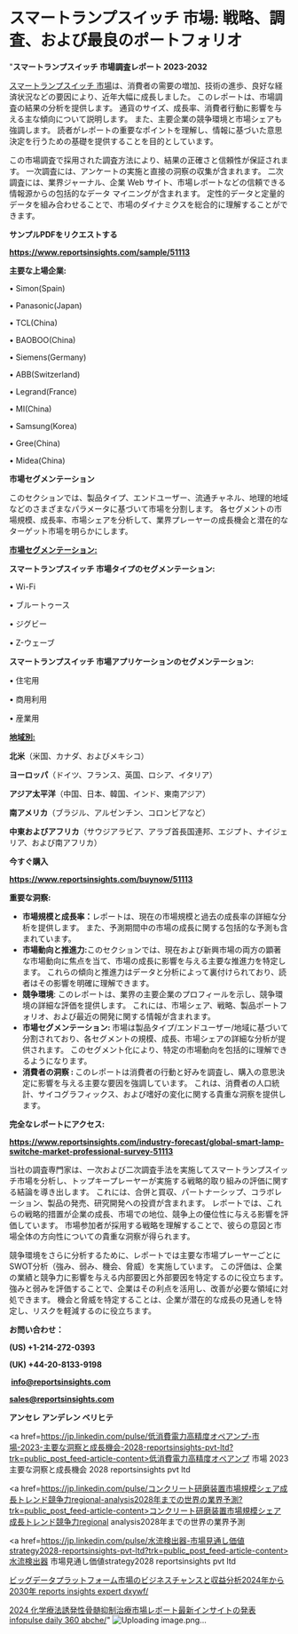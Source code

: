 # スマートランプスイッチ 市場: 戦略、調査、および最良のポートフォリオ

"<strong>スマートランプスイッチ 市場調査レポート 2023-2032</strong>

<a href=https://www.reportsinsights.com/sample/51113>スマートランプスイッチ 市場</a>は、消費者の需要の増加、技術の進歩、良好な経済状況などの要因により、近年大幅に成長しました。 このレポートは、市場調査の結果の分析を提供します。 通貨のサイズ、成長率、消費者行動に影響を与える主な傾向について説明します。 また、主要企業の競争環境と市場シェアも強調します。 読者がレポートの重要なポイントを理解し、情報に基づいた意思決定を行うための基礎を提供することを目的としています。

この市場調査で採用された調査方法により、結果の正確さと信頼性が保証されます。 一次調査には、アンケートの実施と直接の洞察の収集が含まれます。 二次調査には、業界ジャーナル、企業 Web サイト、市場レポートなどの信頼できる情報源からの包括的なデータ マイニングが含まれます。 定性的データと定量的データを組み合わせることで、市場のダイナミクスを総合的に理解することができます。

<strong><b>サンプルPDFをリクエストする</b></strong>

<a href=https://www.reportsinsights.com/sample/51113><strong><u>https://www.reportsinsights.com/sample/51113</u></strong></a>

<strong>主要な上場企業:</strong>

• Simon(Spain)

• Panasonic(Japan)

• TCL(China)

• BAOBOO(China)

• Siemens(Germany)

• ABB(Switzerland)

• Legrand(France)

• MI(China)

• Samsung(Korea)

• Gree(China)

• Midea(China)

<strong>市場セグメンテーション</strong>

このセクションでは、製品タイプ、エンドユーザー、流通チャネル、地理的地域などのさまざまなパラメータに基づいて市場を分割します。 各セグメントの市場規模、成長率、市場シェアを分析して、業界プレーヤーの成長機会と潜在的なターゲット市場を明らかにします。

<strong><u>市場セグメンテーション</u></strong><strong><u>:</u></strong>

<strong>スマートランプスイッチ 市場タイプのセグメンテーション:</strong>

• Wi-Fi

• ブルートゥース

• ジグビー

• Z-ウェーブ

<strong>スマートランプスイッチ 市場アプリケーションのセグメンテーション:</strong>

• 住宅用

• 商用利用

• 産業用

<strong><u>地域別</u></strong><strong><u>:</u></strong>

<strong>北米</strong>（米国、カナダ、およびメキシコ）

<strong>ヨーロッパ</strong>（ドイツ、フランス、英国、ロシア、イタリア）

<strong>アジア太平洋</strong>（中国、日本、韓国、インド、東南アジア）

<strong>南アメリカ</strong>（ブラジル、アルゼンチン、コロンビアなど）

<strong>中東およびアフリカ</strong>（サウジアラビア、アラブ首長国連邦、エジプト、ナイジェリア、および南アフリカ）

<strong>今すぐ購入</strong>

<a href=https://www.reportsinsights.com/buynow/51113><strong><u>https://www.reportsinsights.com/buynow/51113</u></strong></a>

<strong>重要な洞察:</strong>
<ul>
  <li><strong>市場規模と成長率：</strong>レポートは、現在の市場規模と過去の成長率の詳細な分析を提供します。 また、予測期間中の市場の成長に関する包括的な予測も含まれています。</li>
  <li><strong>市場動向と推進力:</strong>このセクションでは、現在および新興市場の両方の顕著な市場動向に焦点を当て、市場の成長に影響を与える主要な推進力を特定します。 これらの傾向と推進力はデータと分析によって裏付けられており、読者はその影響を明確に理解できます。</li>
  <li><strong>競争環境</strong>: このレポートは、業界の主要企業のプロフィールを示し、競争環境の詳細な評価を提供します。 これには、市場シェア、戦略、製品ポートフォリオ、および最近の開発に関する情報が含まれます。</li>
  <li><strong>市場セグメンテーション: </strong>市場は製品タイプ/エンドユーザー/地域に基づいて分割されており、各セグメントの規模、成長、市場シェアの詳細な分析が提供されます。 このセグメント化により、特定の市場動向を包括的に理解できるようになります。</li>
  <li><strong>消費者の洞察 : </strong>このレポートは消費者の行動と好みを調査し、購入の意思決定に影響を与える主要な要因を強調しています。 これは、消費者の人口統計、サイコグラフィックス、および嗜好の変化に関する貴重な洞察を提供します。</li>
</ul>
<strong>完全なレポートにアクセス:</strong>

<a href=https://www.reportsinsights.com/industry-forecast/global-smart-lamp-switche-market-professional-survey-51113><strong><u><b>https://www.reportsinsights.com/industry-forecast/global-smart-lamp-switche-market-professional-survey-51113</b></u></strong></a>

当社の調査専門家は、一次および二次調査手法を実施してスマートランプスイッチ市場を分析し、トップキープレーヤーが実施する戦略的取り組みの評価に関する結論を導き出します。 これには、合併と買収、パートナーシップ、コラボレーション、製品の発売、研究開発への投資が含まれます。 レポートでは、これらの戦略的措置が企業の成長、市場での地位、競争上の優位性に与える影響を評価しています。 市場参加者が採用する戦略を理解することで、彼らの意図と市場全体の方向性についての貴重な洞察が得られます。

競争環境をさらに分析するために、レポートでは主要な市場プレーヤーごとにSWOT分析（強み、弱み、機会、脅威）を実施しています。 この評価は、企業の業績と競争力に影響を与える内部要因と外部要因を特定するのに役立ちます。 強みと弱みを評価することで、企業はその利点を活用し、改善が必要な領域に対処できます。 機会と脅威を特定することは、企業が潜在的な成長の見通しを特定し、リスクを軽減するのに役立ちます。

<strong>お問い合わせ：</strong>

<strong>(US) +1-214-272-0393</strong>

<strong>(UK) +44-20-8133-9198</strong>

<strong> </strong><a href=info@reportsinsights.com><strong><u>info@reportsinsights.com</u></strong></a>

<a href=sales@reportsinsights.com><strong><u>sales@reportsinsights.com</u></strong></a>

<strong>アンセレ アンデレン ベリヒテ</strong>

<a href=https://jp.linkedin.com/pulse/低消費電力高精度オペアンプ-市場-2023-主要な洞察と成長機会-2028-reportsinsights-pvt-ltd?trk=public_post_feed-article-content>低消費電力高精度オペアンプ 市場 2023 主要な洞察と成長機会 2028 reportsinsights pvt ltd</a>

<a href=https://jp.linkedin.com/pulse/コンクリート研磨装置市場規模シェア成長トレンド競争力regional-analysis2028年までの世界の業界予測?trk=public_post_feed-article-content>コンクリート研磨装置市場規模シェア成長トレンド競争力regional analysis2028年までの世界の業界予測</a>

<a href=https://jp.linkedin.com/pulse/水流検出器-市場見通し価値strategy2028-reportsinsights-pvt-ltd?trk=public_post_feed-article-content>水流検出器 市場見通し価値strategy2028 reportsinsights pvt ltd</a>

<a href=https://www.linkedin.com/pulse/ビッグデータプラットフォーム市場のビジネスチャンスと収益分析2024年から2030年-reports-insights-expert-dxywf/>ビッグデータプラットフォーム市場のビジネスチャンスと収益分析2024年から2030年 reports insights expert dxywf/</a>

<a href=https://www.linkedin.com/pulse/2024-化学療法誘発性骨髄抑制治療市場レポート最新インサイトの発表-infopulse-daily-360-abche/>2024 化学療法誘発性骨髄抑制治療市場レポート最新インサイトの発表 infopulse daily 360 abche/</a>"
![Uploading image.png…]()
